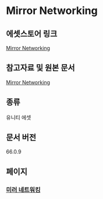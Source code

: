 # Mirror Networking

## 에셋스토어 링크

[Mirror Networking](https://prf.hn/l/EQZdA4V)

## 참고자료 및 원본 문서

[Mirror Networking](https://mirror-networking.gitbook.io/docs/)

## 종류

유니티 에셋

## 문서 버전

66.0.9

## 페이지

### [미러 네트워킹](./pages/mirror-networking.md)